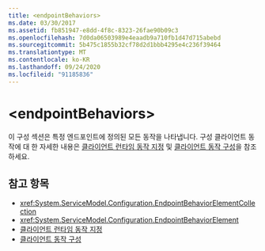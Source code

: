 ```yaml
---
title: <endpointBehaviors>
ms.date: 03/30/2017
ms.assetid: fb851947-e8dd-4f8c-8323-26fae90b09c3
ms.openlocfilehash: 7d0da06503989e4eaadb9a710fb1d47d715abebd
ms.sourcegitcommit: 5b475c1855b32cf78d2d1bbb4295e4c236f39464
ms.translationtype: MT
ms.contentlocale: ko-KR
ms.lasthandoff: 09/24/2020
ms.locfileid: "91185836"
---
```

# \<endpointBehaviors>

이 구성 섹션은 특정 엔드포인트에 정의된 모든 동작을 나타냅니다. 구성 클라이언트 동작에 대 한 자세한 내용은 [클라이언트 런타임 동작 지정](../../../wcf/specifying-client-run-time-behavior.md) 및 [클라이언트 동작 구성](../../../wcf/configuring-client-behaviors.md)을 참조 하세요.  
  
## <a name="see-also"></a>참고 항목

- <xref:System.ServiceModel.Configuration.EndpointBehaviorElementCollection>
- <xref:System.ServiceModel.Configuration.EndpointBehaviorElement>
- [클라이언트 런타임 동작 지정](../../../wcf/specifying-client-run-time-behavior.md)
- [클라이언트 동작 구성](../../../wcf/configuring-client-behaviors.md)
